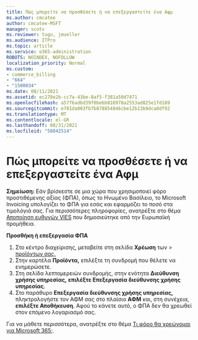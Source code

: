 ```yaml
---
title: Πώς μπορείτε να προσθέσετε ή να επεξεργαστείτε ένα Αφμ
ms.author: cmcatee
author: cmcatee-MSFT
manager: scotv
ms.reviewer: tugu, jmueller
ms.audience: ITPro
ms.topic: article
ms.service: o365-administration
ROBOTS: NOINDEX, NOFOLLOW
localization_priority: Normal
ms.custom:
- commerce_billing
- "664"
- "1500034"
ms.date: 08/11/2021
ms.assetid: ec278e2b-cc7a-43be-8af5-f381a50d7471
ms.openlocfilehash: a57f6adbd39f0bebb816978a2553ad825e1fd189
ms.sourcegitcommit: e781da003fb7b878854846cbe12b13b9dca8df92
ms.translationtype: MT
ms.contentlocale: el-GR
ms.lasthandoff: 08/31/2021
ms.locfileid: "58842514"
---
```

# <a name="how-to-add-or-edit-a-vatid"></a>Πώς μπορείτε να προσθέσετε ή να επεξεργαστείτε ένα Αφμ

**Σημείωση:** Εάν βρίσκεστε σε μια χώρα που χρησιμοποιεί φόρο προστιθέμενης αξίας (ΦΠΑ), όπως το Ηνωμένο Βασίλειο, το Microsoft Invoicing υπολογίζει το ΦΠΑ για εσάς και εφαρμόζει το ποσό στα τιμολόγιά σας. Για περισσότερες πληροφορίες, ανατρέξτε στο θέμα [Αποποίηση ευθυνών VIES](https://go.microsoft.com/fwlink/p/?LinkID=841741) που δημοσιεύτηκε από την Ευρωπαϊκή προμήθεια.

**Προσθήκη ή επεξεργασία ΦΠΑ**

1. Στο κέντρο διαχείρισης, μεταβείτε στη σελίδα **Χρέωση** των \> [προϊόντων σας.](https://go.microsoft.com/fwlink/p/?linkid=842054)
2. Στην καρτέλα **Προϊόντα,** επιλέξτε τη συνδρομή που θέλετε να ενημερώσετε.
3. Στη σελίδα λεπτομερειών συνδρομής, στην ενότητα **Διεύθυνση χρήσης υπηρεσίας,** **επιλέξτε Επεξεργασία διεύθυνσης χρήσης υπηρεσίας**.
4. Στο παράθυρο **Επεξεργασία διεύθυνσης χρήσης υπηρεσίας,** πληκτρολογήστε τον ΑΦΜ σας στο πλαίσιο **ΑΦΜ** και, στη συνέχεια, **επιλέξτε Αποθήκευση**. Αφού το κάνετε αυτό, ο ΦΠΑ δεν θα χρεωθεί στον επόμενο λογαριασμό σας.

Για να μάθετε περισσότερα, ανατρέξτε στο θέμα [Τι φόρο θα χρεώνομαι για Microsoft 365;](https://docs.microsoft.com/microsoft-365/commerce/billing-and-payments/tax-information#what-tax-will-i-be-charged).